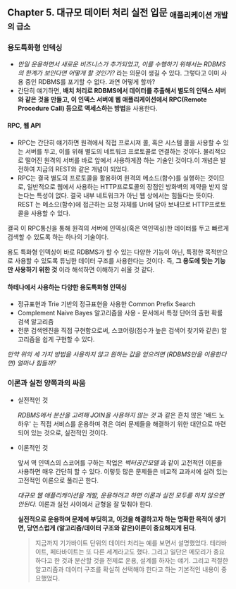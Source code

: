 ## Chapter 5. 대규모 데이터 처리 실전 입문 <sub>애플리케이션 개발의 급소</sub>

### 용도특화형 인덱싱

- *만일 운용하면서 새로운 비즈니스가 추가되었고, 이를 수행하기 위해서는 RDBMS의 한계가 보인다면 어떻게 할 것인가?* 라는 의문이 생길 수 있다. 그렇다고 이미 사용 중인 RDBMS를 포기할 수 없다. 과연 어떻게 할까?
- 간단히 얘기하면, **배치 처리로 RDBMS에서 데이터를 추출해서 별도의 인덱스 서버와 같은 것을 만들고, 이 인덱스 서버에 웹 애플리케이션에서 RPC(Remote Procedure Call) 등으로 액세스하는 방법**을 사용한다.



#### RPC, 웹 API

- RPC는 간단히 얘기하면 원격에서 직접 프로시져 콜, 혹은 시스템 콜을 사용할 수 있는 서버를 두고, 이를 위해 별도의 네트워크 프로토콜로 연결하는 것이다. 물리적으로 떨어진 원격의 서버를 바로 앞에서 사용하게끔 하는 기술인 것이다.이 개념은 발전하여 지금의 REST와 같은 개념이 되었다.
- RPC는 결국 별도의 프로토콜을 활용하여 원격의 메소드(함수)를 실행하는 것이므로, 일반적으로 웹에서 사용하는 HTTP프로토콜의 장점인 방화벽의 제약을 받지 않는다는 특성이 없다. 결국 내부 네트워크가 아닌 웹 상에서는 힘들다는 뜻이다. REST 는 메소으(함수)에 접근하는 요청 자체를 Uri에 담아 보내므로 HTTP프로토콜을 사용할 수 있다. 

결국 이 RPC통신을 통해 원격의 서버에 인덱싱(혹은 역인덱싱)한 데이터를 두고 빠르게 검색할 수 있도록 하는 하나의 기술이다. 

용도 특화형 인덱싱이 바로 RDBMS가 할 수 있는 다양한 기능이 아닌, 특정한 목적만으로 사용할 수 있도록 튜닝한 데이터 구조를 사용한다는 것이다. 즉, **그 용도에 맞는 기능만 사용하기 위한 것** 이라 해석하면 이해하기 쉬울 것 같다.



#### 하테나에서 사용하는 다양한 용도특화형 인덱싱

- 정규표현과 Trie 기반의 정규표현을 사용한 Common Prefix Search
- Complement Naive Bayes 알고리즘을 사용 - 문서에서 특정 단어의 출현 확률 검색 알고리즘
- 전문 검색엔진을 직접 구현함으로써, 스코어링(점수가 높은 검색어 찾기와 같은) 알고리즘을 쉽게 구현할 수 있다.

*만약 위의 세 가지 방법을 사용하지 않고 원하는 값을 얻으려면 (RDBMS만을 이용한다면) 얼마나 힘들까?*

### 이론과 실전 양쪽과의 싸움

- 실전적인 것

  *RDBMS에서 분산을 고려해 JOIN을 사용하지 않는 것* 과 같은 흔치 않은 '배드 노하우' 는 직접 서비스를 운용하며 겪은 여러 문제들을 해결하기 위한 대안으로 마련되어 있는 것으로, 실전적인 것이다.

- 이론적인 것

  앞서 역 인덱스의 스코어를 구하는 작업은 *벡터공간모델* 과 같이 고전적인 이론을 사용하면 매우 간단히 할 수 있다. 이렇듯 많은 문제들은 비교적 교과서에 실려 있는 고전적인 이론으로 풀리곤 한다.

  

  *대규모 웹 애플리케이션을 개발, 운용하려고 하면 이론과 실전 모두를 하지 않으면 안된다.* 이론과 실전 사이에서 균형을 잘 맞춰야 한다. 

  

  **실전적으로 운용하며 문제에 부딪히고, 이것을 해결하고자 하는 명확한 목적이 생기면, 당연스럽게 (알고리즘/데이터 구조와 같은)이론이 중요해지게 된다**. 

  

  > 지금까지 기가바이트 단위의 데이터 처리는 예를 보면서 설명했었다. 테라바이트, 페타바이트는 또 다른 세계라고도 했다. 그리고 일단은 메모리가 중요하다고 한 것과 분산할 것을 전제로 운용, 설계를 하자는 얘기. 그리고 적절한 알고리즘과 데이터 구조를 확실히 선택해야 한다고 하는 기본적인 내용이 중요했었다.

  